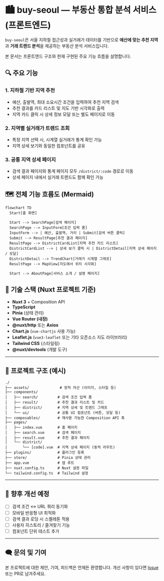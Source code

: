 # 🏙️ buy-seoul — 부동산 통합 분석 서비스 (프론트엔드)

`buy-seoul`은 서울 지하철 접근성과 실거래가 데이터를 기반으로
**예산에 맞는 추천 지역**과 **거래 트렌드 분석**을 제공하는 부동산 분석 서비스입니다.

본 문서는 프론트엔드 구조와 현재 구현된 주요 기능 흐름을 설명합니다.

## 🔍 주요 기능

### 1. 지하철 기반 지역 추천

* 예산, 출발역, 최대 소요시간 조건을 입력하여 추천 지역 검색
* 추천 결과를 카드 리스트 및 지도 기반 시각화로 출력
* 지역 카드 클릭 시 상세 정보 모달 또는 별도 페이지로 이동

### 2. 지역별 실거래가 트렌드 조회

* 특정 지역 선택 시, 시계열 실거래가 통계 확인 가능
* 지역 상세 보기와 동일한 컴포넌트를 공유

### 3. 공통 지역 상세 페이지

* 검색 결과 페이지와 통계 페이지 모두 `/district/:code` 경로로 이동
* 상세 페이지 내에서 실거래 트렌드도 함께 확인 가능


## 🗺️ 전체 기능 흐름도 (Mermaid)

```mermaid
flowchart TD
  Start[홈 화면]

  Start --> SearchPage[검색 페이지]
  SearchPage --> InputForm[조건 입력 폼]
  InputForm --> | 예산, 출발역, 거리 | Submit[검색 버튼 클릭]
  Submit --> ResultPage[추천 결과 페이지]
  ResultPage --> DistrictCardList[지역 추천 카드 리스트]
  DistrictCardList --> | 상세 보기 클릭 시 | DistrictDetail[지역 상세 페이지 / 모달]
  DistrictDetail --> TrendChart[거래가 시계열 그래프]
  ResultPage --> MapView[지도에서 위치 시각화]

  Start --> AboutPage[서비스 소개 / 설명 페이지]
```


## 🧱 기술 스택 (Nuxt 프로젝트 기준)

* **Nuxt 3** + Composition API
* **TypeScript**
* **Pinia** (상태 관리)
* **Vue Router (내장)**
* **@nuxt/http** 또는 **Axios**
* **Chart.js** (`vue-chartjs` 사용 가능)
* **Leaflet.js** (`vue3-leaflet` 또는 기타 오픈소스 지도 라이브러리)
* **Tailwind CSS** (스타일링)
* **@nuxt/devtools** (개발 도구)

---

## 📁 프로젝트 구조 (예시)

```
./
├── assets/              # 정적 자산 (이미지, 스타일 등)
├── components/
│   ├── search/         # 검색 조건 입력 폼
│   ├── result/         # 추천 결과 리스트 및 카드
│   ├── district/       # 지역 상세 및 트렌드 그래프
│   └── ui/             # 공통 UI 컴포넌트 (버튼, 모달 등)
├── composables/        # 재사용 가능한 Composition API 훅
├── pages/
│   ├── index.vue       # 홈 페이지
│   ├── search.vue      # 검색 페이지
│   ├── result.vue      # 추천 결과 페이지
│   └── district/
│       └── [code].vue  # 지역 상세 페이지 (동적 라우트)
├── plugins/            # 플러그인 등록
├── store/              # Pinia 상태 관리
├── app.vue             # 앱 루트
├── nuxt.config.ts      # Nuxt 설정 파일
└── tailwind.config.ts  # Tailwind 설정
```

---

## 🚧 향후 개선 예정

* [ ] 검색 조건 ↔ URL 쿼리 동기화
* [ ] 모바일 반응형 UI 최적화
* [ ] 검색 결과 로딩 시 스켈레톤 적용
* [ ] 사용자 히스토리 / 즐겨찾기 기능
* [ ] 컴포넌트 단위 테스트 추가

---

## 🗨️ 문의 및 기여

본 프로젝트에 대한 제안, 기여, 피드백은 언제든 환영합니다.
개선 사항이 있다면 [Issue](https://github.com/your-repo/issues) 또는 PR로 남겨주세요.
